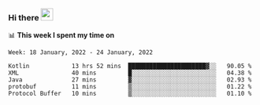 ### Hi there <a href="https://www.gautamkrishnar.com/"><img src="https://media.giphy.com/media/hvRJCLFzcasrR4ia7z/giphy.gif" width="25px"></a>

📊 **This week I spent my time on**

<!--START_SECTION:waka-->
```text
Week: 18 January, 2022 - 24 January, 2022

Kotlin            13 hrs 52 mins  ██████████████████████▓░░   90.05 % 
XML               40 mins         █░░░░░░░░░░░░░░░░░░░░░░░░   04.38 % 
Java              27 mins         ▓░░░░░░░░░░░░░░░░░░░░░░░░   02.93 % 
protobuf          11 mins         ▒░░░░░░░░░░░░░░░░░░░░░░░░   01.22 % 
Protocol Buffer   10 mins         ▒░░░░░░░░░░░░░░░░░░░░░░░░   01.10 % 
```
<!--END_SECTION:waka-->
